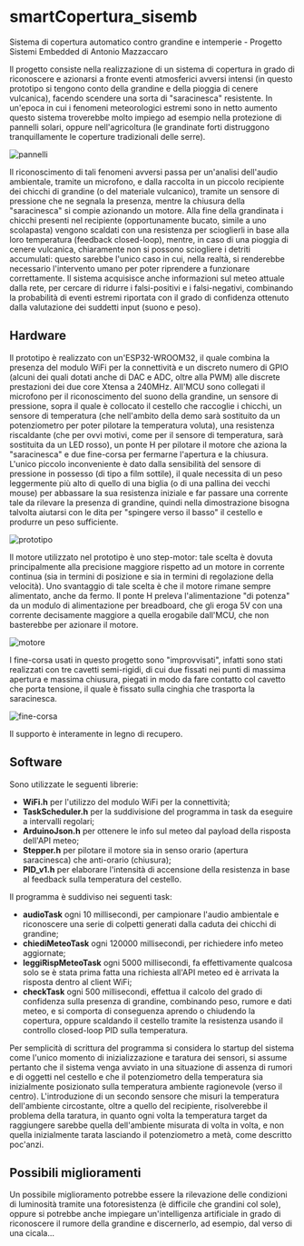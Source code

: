 # smartCopertura_sisemb
Sistema di copertura automatico contro grandine e intemperie - Progetto Sistemi Embedded di Antonio Mazzaccaro

Il progetto consiste nella realizzazione di un sistema di copertura in grado di riconoscere e azionarsi a fronte eventi atmosferici avversi intensi (in questo prototipo si tengono conto della grandine e della pioggia di cenere vulcanica), facendo scendere una sorta di "saracinesca" resistente.
In un'epoca in cui i fenomeni meteorologici estremi sono in netto aumento questo sistema troverebbe molto impiego ad esempio nella protezione di pannelli solari, oppure nell'agricoltura (le grandinate forti distruggono tranquillamente le coperture tradizionali delle serre).

![pannelli](./asset/images/pannelli.jpg)

Il riconoscimento di tali fenomeni avversi passa per un'analisi dell'audio ambientale, tramite un microfono, e dalla raccolta in un piccolo recipiente dei chicchi di grandine (o del materiale vulcanico), tramite un sensore di pressione che ne segnala la presenza, mentre la chiusura della "saracinesca" si compie azionando un motore.
Alla fine della grandinata i chicchi presenti nel recipiente (opportunamente bucato, simile a uno scolapasta) vengono scaldati con una resistenza per scioglierli in base alla loro temperatura (feedback closed-loop), mentre, in caso di una pioggia di cenere vulcanica, chiaramente non si possono sciogliere i detriti accumulati: questo sarebbe l'unico caso in cui, nella realtà, si renderebbe necessario l'intervento umano per poter riprendere a funzionare correttamente.
Il sistema acquisisce anche informazioni sul meteo attuale dalla rete, per cercare di ridurre i falsi-positivi e i falsi-negativi, combinando la probabilità di eventi estremi riportata con il grado di confidenza ottenuto dalla valutazione dei suddetti input (suono e peso).

## Hardware
Il prototipo è realizzato con un'ESP32-WROOM32, il quale combina la presenza del modulo WiFi per la connettività e un discreto numero di GPIO (alcuni dei quali dotati anche di DAC e ADC, oltre alla PWM) alle discrete prestazioni dei due core Xtensa a 240MHz. All'MCU sono collegati il microfono per il riconoscimento del suono della grandine, un sensore di pressione, sopra il quale è collocato il cestello che raccoglie i chicchi, un sensore di temperatura (che nell'ambito della demo sarà sostituito da un potenziometro per poter pilotare la temperatura voluta), una resistenza riscaldante (che per ovvi motivi, come per il sensore di temperatura, sarà sostituita da un LED rosso), un ponte H per pilotare il motore che aziona la "saracinesca" e due fine-corsa per fermarne l'apertura e la chiusura.
L'unico piccolo inconveniente è dato dalla sensibilità del sensore di pressione in possesso (di tipo a film sottile), il quale necessita di un peso leggermente più alto di quello di una biglia (o di una pallina dei vecchi mouse) per abbassare la sua resistenza iniziale e far passare una corrente tale da rilevare la presenza di grandine, quindi nella dimostrazione bisogna talvolta aiutarsi con le dita per "spingere verso il basso" il cestello e produrre un peso sufficiente.

![prototipo](./asset/images/prototipo.jpg)

Il motore utilizzato nel prototipo è uno step-motor: tale scelta è dovuta principalmente alla precisione maggiore rispetto ad un motore in corrente continua (sia in termini di posizione e sia in termini di regolazione della velocità). Uno svantaggio di tale scelta è che il motore rimane sempre alimentato, anche da fermo. Il ponte H preleva l'alimentazione "di potenza" da un modulo di alimentazione per breadboard, che gli eroga 5V con una corrente decisamente maggiore a quella erogabile dall'MCU, che non basterebbe per azionare il motore.

![motore](./asset/images/motore.jpg)

I fine-corsa usati in questo progetto sono "improvvisati", infatti sono stati realizzati con tre cavetti semi-rigidi, di cui due fissati nei punti di massima apertura e massima chiusura, piegati in modo da fare contatto col cavetto che porta tensione, il quale è fissato sulla cinghia che trasporta la saracinesca.

![fine-corsa](./asset/images/fine-corsa.jpg)

Il supporto è interamente in legno di recupero.

## Software
Sono utilizzate le seguenti librerie:
- **WiFi.h** per l'utilizzo del modulo WiFi per la connettività;
- **TaskScheduler.h** per la suddivisione del programma in task da eseguire a intervalli regolari;
- **ArduinoJson.h** per ottenere le info sul meteo dal payload della risposta dell'API meteo;
- **Stepper.h** per pilotare il motore sia in senso orario (apertura saracinesca) che anti-orario (chiusura);
- **PID_v1.h** per elaborare l'intensità di accensione della resistenza in base al feedback sulla temperatura del cestello.

Il programma è suddiviso nei seguenti task:
- **audioTask** ogni 10 millisecondi, per campionare l'audio ambientale e riconoscere una serie di colpetti generati dalla caduta dei chicchi di grandine;
- **chiediMeteoTask** ogni 120000 millisecondi, per richiedere info meteo aggiornate;
- **leggiRispMeteoTask** ogni 5000 millisecondi, fa effettivamente qualcosa solo se è stata prima fatta una richiesta all'API meteo ed è arrivata la risposta dentro al client WiFi;
- **checkTask** ogni 500 millisecondi, effettua il calcolo del grado di confidenza sulla presenza di grandine, combinando peso, rumore e dati meteo, e si comporta di conseguenza aprendo o chiudendo la copertura, oppure scaldando il cestello tramite la resistenza usando il controllo closed-loop PID sulla temperatura.

Per semplicità di scrittura del programma si considera lo startup del sistema come l'unico momento di inizializzazione e taratura dei sensori, si assume pertanto che il sistema venga avviato in una situazione di assenza di rumori e di oggetti nel cestello e che il potenziometro della temperatura sia inizialmente posizionato sulla temperatura ambiente ragionevole (verso il centro). L'introduzione di un secondo sensore che misuri la temperatura dell'ambiente circostante, oltre a quello del recipiente, risolverebbe il problema della taratura, in quanto ogni volta la temperatura target da raggiungere sarebbe quella dell'ambiente misurata di volta in volta, e non quella inizialmente tarata lasciando il potenziometro a metà, come descritto poc'anzi.

## Possibili miglioramenti
Un possibile miglioramento potrebbe essere la rilevazione delle condizioni di luminosità tramite una fotoresistenza (è difficile che grandini col sole), oppure si potrebbe anche impiegare un'intelligenza artificiale in grado di riconoscere il rumore della grandine e discernerlo, ad esempio, dal verso di una cicala...